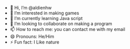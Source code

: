 - 👋 Hi, I’m @aldienhw
- 👀 I’m interested in making games
- 🌱 I’m currently learning Java script
- 💞️ I’m looking to collaborate on making a program
- 📫 How to reach me: you can contact me with my email
- 😄 Pronouns: He/Him
- ⚡ Fun fact: I Like nature

<!---
aldienhw/aldienhw is a ✨ special ✨ repository because its `README.md` (this file) appears on your GitHub profile.
You can click the Preview link to take a look at your changes.
--->
